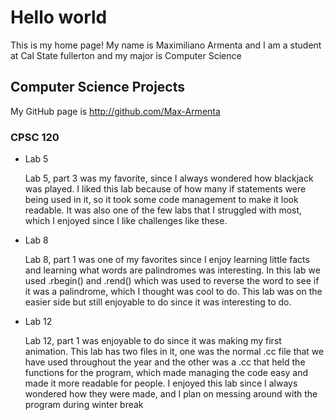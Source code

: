 # Hello world
This is my home page! My name is Maximiliano Armenta and I am a student at Cal State fullerton and my major is Computer Science 

## Computer Science Projects

My GitHub page is http://github.com/Max-Armenta

### CPSC 120

* Lab 5

    Lab 5, part 3 was my favorite, since I always wondered how blackjack was played. I liked this lab because of how many if statements were being used in it, so it took some code management to make it look readable. It was also one of the few labs that I struggled with most, which I enjoyed since I like challenges like these. 

* Lab 8

    Lab 8, part 1 was one of my favorites since I enjoy learning little facts and learning what words are palindromes was interesting. In this lab we used .rbegin() and .rend() which was used to reverse the word to see if it was a palindrome, which I thought was cool to do. This lab was on the easier side but still enjoyable to do since it was interesting to do.

* Lab 12

    Lab 12, part 1 was enjoyable to do since it was making my first animation. This lab has two files in it, one was the normal .cc file that we have used throughout the year and the other was a .cc that held the functions for the program, which made managing the code easy and made it more readable for people. I enjoyed this lab since I always wondered how they were made, and I plan on messing around with the program during winter break 